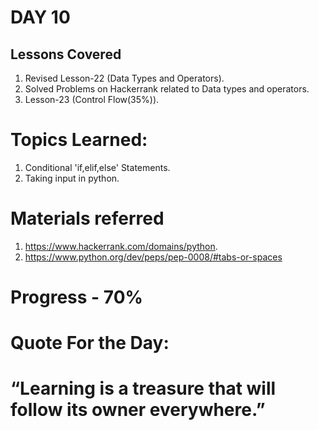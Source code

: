 

# DAY 10
## Lessons Covered
1. Revised Lesson-22 (Data Types and Operators).
2. Solved Problems on Hackerrank related to Data types and operators.
3. Lesson-23 (Control Flow(35%)).
# Topics Learned:
1. Conditional 'if,elif,else' Statements.
2. Taking input in python.
# Materials referred
1. https://www.hackerrank.com/domains/python.
2. https://www.python.org/dev/peps/pep-0008/#tabs-or-spaces

# Progress - 70%

# Quote For the Day:

# “Learning is a treasure that will follow its owner everywhere.”

